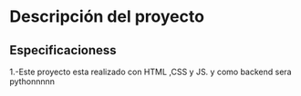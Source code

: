 # Descripción del proyecto

## Especificacioness

1.-Este proyecto esta realizado con HTML ,CSS y JS. y como backend sera pythonnnnn
